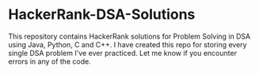 # HackerRank-DSA-Solutions

This repository contains HackerRank solutions for Problem Solving in DSA using Java, Python, C and C++.
I have created this repo for storing every single DSA problem I've ever practiced. Let me know if you encounter errors in any of the code.
